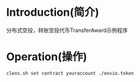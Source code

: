# Introduction(简介)
分布式空投，转账空投代币TransferAward示例程序

# Operation(操作)
```
cleos.sh set contract youraccount ./eosio.token
```
